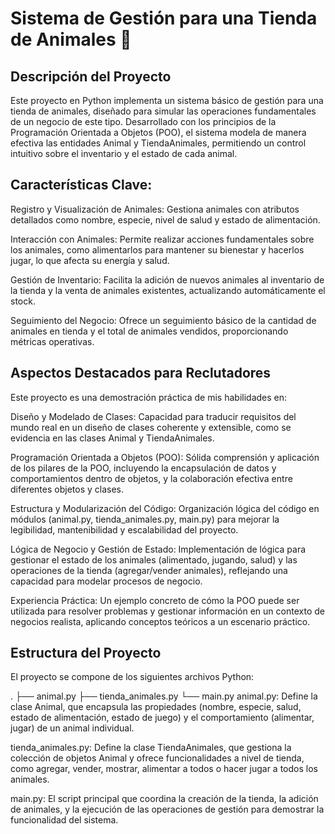 # Sistema de Gestión para una Tienda de Animales 🐾

## Descripción del Proyecto
Este proyecto en Python implementa un sistema básico de gestión para una tienda de animales, diseñado para simular las operaciones fundamentales de un negocio de este tipo. Desarrollado con los principios de la Programación Orientada a Objetos (POO), el sistema modela de manera efectiva las entidades Animal y TiendaAnimales, permitiendo un control intuitivo sobre el inventario y el estado de cada animal.

## Características Clave:

Registro y Visualización de Animales: Gestiona animales con atributos detallados como nombre, especie, nivel de salud y estado de alimentación.

Interacción con Animales: Permite realizar acciones fundamentales sobre los animales, como alimentarlos para mantener su bienestar y hacerlos jugar, lo que afecta su energía y salud.

Gestión de Inventario: Facilita la adición de nuevos animales al inventario de la tienda y la venta de animales existentes, actualizando automáticamente el stock.

Seguimiento del Negocio: Ofrece un seguimiento básico de la cantidad de animales en tienda y el total de animales vendidos, proporcionando métricas operativas.

## Aspectos Destacados para Reclutadores
Este proyecto es una demostración práctica de mis habilidades en:

Diseño y Modelado de Clases: Capacidad para traducir requisitos del mundo real en un diseño de clases coherente y extensible, como se evidencia en las clases Animal y TiendaAnimales.

Programación Orientada a Objetos (POO): Sólida comprensión y aplicación de los pilares de la POO, incluyendo la encapsulación de datos y comportamientos dentro de objetos, y la colaboración efectiva entre diferentes objetos y clases.

Estructura y Modularización del Código: Organización lógica del código en módulos (animal.py, tienda_animales.py, main.py) para mejorar la legibilidad, mantenibilidad y escalabilidad del proyecto.

Lógica de Negocio y Gestión de Estado: Implementación de lógica para gestionar el estado de los animales (alimentado, jugando, salud) y las operaciones de la tienda (agregar/vender animales), reflejando una capacidad para modelar procesos de negocio.

Experiencia Práctica: Un ejemplo concreto de cómo la POO puede ser utilizada para resolver problemas y gestionar información en un contexto de negocios realista, aplicando conceptos teóricos a un escenario práctico.

## Estructura del Proyecto
El proyecto se compone de los siguientes archivos Python:

.
├── animal.py
├── tienda_animales.py
└── main.py
animal.py: Define la clase Animal, que encapsula las propiedades (nombre, especie, salud, estado de alimentación, estado de juego) y el comportamiento (alimentar, jugar) de un animal individual.

tienda_animales.py: Define la clase TiendaAnimales, que gestiona la colección de objetos Animal y ofrece funcionalidades a nivel de tienda, como agregar, vender, mostrar, alimentar a todos o hacer jugar a todos los animales.

main.py: El script principal que coordina la creación de la tienda, la adición de animales, y la ejecución de las operaciones de gestión para demostrar la funcionalidad del sistema.

